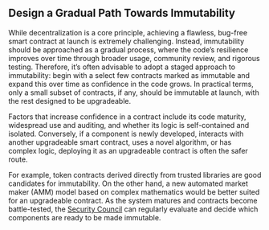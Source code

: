 ## Design a Gradual Path Towards Immutability

While decentralization is a core principle, achieving a flawless, bug-free smart contract at launch is extremely challenging. Instead, immutability should be approached as a gradual process, where the code’s resilience improves over time through broader usage, community review, and rigorous testing. Therefore, it’s often advisable to adopt a staged approach to immutability: begin with a select few contracts marked as immutable and expand this over time as confidence in the code grows. In practical terms, only a small subset of contracts, if any, should be immutable at launch, with the rest designed to be upgradeable.

Factors that increase confidence in a contract include its code maturity, widespread use and auditing, and whether its logic is self-contained and isolated. Conversely, if a component is newly developed, interacts with another upgradeable smart contract, uses a novel algorithm, or has complex logic, deploying it as an upgradeable contract is often the safer route.

For example, token contracts derived directly from trusted libraries are good candidates for immutability. On the other hand, a new automated market maker (AMM) model based on complex mathematics would be better suited for an upgradeable contract. As the system matures and contracts become battle-tested, the [Security Council](./security-council.md) can regularly evaluate and decide which components are ready to be made immutable.